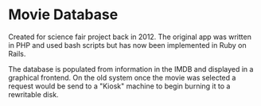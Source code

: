 # Movie Database

Created for science fair project back in 2012. The original app was written in PHP and used bash scripts but has now been implemented in Ruby on Rails.

The database is populated from information in the IMDB and displayed in a graphical frontend. On the old system once the movie was selected a request would be send to a "Kiosk" machine to begin burning it to a rewritable disk.
